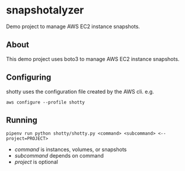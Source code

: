 # snapshotalyzer

Demo project to manage AWS EC2 instance snapshots.

## About

This demo project uses boto3 to manage AWS EC2 instance snapshots.

## Configuring

shotty uses the configuration file created by the AWS cli. e.g.

`aws configure --profile shotty`

## Running

`pipenv run python shotty/shotty.py <command> <subcommand> <--project=PROJECT>`

* *command* is instances, volumes, or snapshots
* *subcommand* depends on command
* *project* is optional
